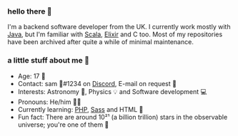 ### hello there 🌼

I'm a backend software developer from the UK. I currently work mostly with [Java](https://java.com/), but
I'm familiar with [Scala](https://scala-lang.org), [Elixir](https://elixir-lang.org) and C too. Most of my repositories have been archived after quite a while of minimal maintenance.

### a little stuff about me 🎁

- Age: 17 🎂
- Contact: sam 🌼#1234 on [Discord](https://discord.com), E-mail on request 📧
- Interests: Astronomy 🌌, Physics 💡 and Software development 💻
- Pronouns: He/him 👨‍🚀
- Currently learning: [PHP](https://php.net), [Sass](https://sass-lang.com) and HTML 📕
- Fun fact: There are around 10²¹ (a billion trillion) stars in the observable universe; you're one of them 🌟